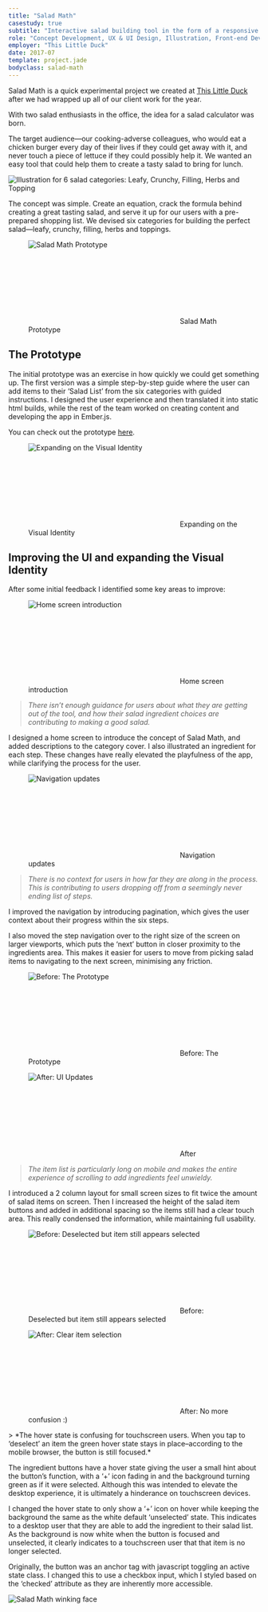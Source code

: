 ```yaml
---
title: "Salad Math"
casestudy: true
subtitle: "Interactive salad building tool in the form of a responsive Ember.js web app"
role: "Concept Development, UX & UI Design, Illustration, Front-end Development"
employer: "This Little Duck"
date: 2017-07
template: project.jade
bodyclass: salad-math
---
```


<p class="large">Salad Math is a quick experimental project we created at <a href="https://thislittleduck.com" target="_blank">This Little Duck</a> after we had wrapped up all of our client work for the year.</p>

With two salad enthusiasts in the office, the idea for a salad calculator was born.

The target audience—our cooking-adverse colleagues, who would eat a chicken burger every day of their lives if they could get away with it, and never touch a piece of lettuce if they could possibly help it. We wanted an easy tool that could help them to create a tasty salad to bring for lunch.

<picture>
  <source srcset="/images/projects/salad-math/salad-math--illustrations-01.jpg 1x, /images/projects/salad-math/salad-math--illustrations-01@2x.jpg 2x" >
  <img src="/images/projects/salad-math/salad-math--illustrations-01.jpg" alt="Illustration for 6 salad categories: Leafy, Crunchy, Filling, Herbs and Topping" class="case-study__img-full">
</picture>

The concept was simple. Create an equation, crack the formula behind creating a great tasting salad, and serve it up for our users with a pre-prepared shopping list. We devised six categories for building the perfect salad—leafy, crunchy, filling, herbs and toppings.

<figure class="case-study__img-inline">
  <picture>
    <source srcset="/images/projects/salad-math/salad-math--prototype.jpg 1x, /images/projects/salad-math/salad-math--prototype@2x.jpg 2x" >
    <img src="/images/projects/salad-math/salad-math--prototype.jpg" alt="Salad Math Prototype" class="device-desktop">
  </picture>
  <figcaption>
    <svg role="img" aria-labelledby="title" class="icon icon--arrow-right-bent">
      <title>Arrow right bent icon</title>
      <use xlink:href="#icon--arrow-right-bent"></use>
    </svg>
    Salad Math Prototype
  </figcaption>
</figure>

## The Prototype

The initial prototype was an exercise in how quickly we could get something up. The first version was a simple step-by-step guide where the user can add items to their ‘Salad List’ from the six categories with guided instructions. I designed the user experience and then translated it into static html builds, while the rest of the team worked on creating content and developing the app in Ember.js.

You can check out the prototype <a href="http://saladmath.com/" target="_blank">here</a>.

<figure class="case-study__img-full">
  <picture>
    <source srcset="/images/projects/salad-math/salad-math--design.jpg 1x, /images/projects/salad-math/salad-math--design@2x.jpg 2x" >
    <img src="/images/projects/salad-math/salad-math--design.jpg" alt="Expanding on the Visual Identity" class="device-desktop">
  </picture>
  <figcaption>
    <svg role="img" aria-labelledby="title" class="icon icon--arrow-right-bent">
      <title>Arrow right bent icon</title>
      <use xlink:href="#icon--arrow-right-bent"></use>
    </svg>
    Expanding on the Visual Identity
  </figcaption>
</figure>

## Improving the UI and expanding the Visual Identity

After some initial feedback I identified some key areas to improve:

<figure class="case-study__img-full">
  <picture>
    <source srcset="/images/projects/salad-math/salad-math--home.jpg 1x, /images/projects/salad-math/salad-math--home@2x.jpg 2x" >
    <img src="/images/projects/salad-math/salad-math--home.jpg" alt="Home screen introduction" class="device-desktop">
  </picture>
  <figcaption>
    <svg role="img" aria-labelledby="title" class="icon icon--arrow-right-bent">
      <title>Arrow right bent icon</title>
      <use xlink:href="#icon--arrow-right-bent"></use>
    </svg>
    Home screen introduction
  </figcaption>
</figure>
  
> *There isn’t enough guidance for users about what they are getting out of the tool, and how their salad ingredient choices are contributing to making a good salad.*

I designed a home screen to introduce the concept of Salad Math, and added descriptions to the category cover. I also illustrated an ingredient for each step. These changes have really elevated the playfulness of the app, while clarifying the process for the user.

<figure class="case-study__img-inline">
  <picture>
    <source srcset="/images/projects/salad-math/salad-math--navigation.jpg 1x, /images/projects/salad-math/salad-math--navigation@2x.jpg 2x" >
    <img src="/images/projects/salad-math/salad-math--navigation.jpg" alt="Navigation updates" class="device-desktop">
  </picture>
  <figcaption>
    <svg role="img" aria-labelledby="title" class="icon icon--arrow-right-bent">
      <title>Arrow right bent icon</title>
      <use xlink:href="#icon--arrow-right-bent"></use>
    </svg>
    Navigation updates
  </figcaption>
</figure>

> *There is no context for users in how far they are along in the process. This is contributing to users dropping off from a seemingly never ending list of steps.*

I improved the navigation by introducing pagination, which gives the user context about their progress within the six steps.

I also moved the step navigation over to the right size of the screen on larger viewports, which puts the ‘next’ button in closer proximity to the ingredients area. This makes it easier for users to move from picking salad items to navigating to the next screen, minimising any friction.

<div class="case-study__img-inline">
  <div class="grid grid--sm">
    <div class="grid__item grid__item--3">
      <figure>
        <div class="device-iphone">
          <picture>
            <source srcset="/images/projects/salad-math/salad-math--before.jpg 1x, /images/projects/salad-math/salad-math--before@2x.jpg 2x">
            <img src="/images/projects/salad-math/salad-math--before.jpg" alt="Before: The Prototype" class="img--full">
          </picture>
        </div>
        <figcaption>
          <svg role="img" aria-labelledby="title" class="icon icon--arrow-right-bent">
            <title>Arrow right bent icon</title>
            <use xlink:href="#icon--arrow-right-bent"></use>
          </svg>
          Before: The Prototype
        </figcaption>
      </figure>
    </div>
    <div class="grid__item grid__item--3">
      <figure>
        <div class="device-iphone">
          <picture>
            <source srcset="/images/projects/salad-math/salad-math--after.jpg 1x, /images/projects/salad-math/salad-math--after@2x.jpg 2x">
            <img src="/images/projects/salad-math/salad-math--after.jpg" alt="After: UI Updates" class="img--full">
          </picture>
        </div>
        <figcaption>
          <svg role="img" aria-labelledby="title" class="icon icon--arrow-right-bent">
            <title>Arrow right bent icon</title>
            <use xlink:href="#icon--arrow-right-bent"></use>
          </svg>
          After
        </figcaption>
      </figure>
    </div>
  </div>
</div>

> *The item list is particularly long on mobile and makes the entire experience of scrolling to add ingredients feel unwieldy.*

I introduced a 2 column layout for small screen sizes to fit twice the amount of salad items on screen. Then I increased the height of the salad item buttons and added in additional spacing so the items still had a clear touch area. This really condensed the information, while maintaining full usability.

<div class="case-study__img-inline">
  <div class="grid grid--sm">
    <div class="grid__item grid__item--3">
      <figure>
        <picture>
          <source srcset="/images/projects/salad-math/salad-math--hover-before.jpg 1x, /images/projects/salad-math/salad-math--hover-before@2x.jpg 2x">
          <img src="/images/projects/salad-math/salad-math--hover-before.jpg" alt="Before: Deselected but item still appears selected" class="img--full border">
        </picture>
        <figcaption>
          <svg role="img" aria-labelledby="title" class="icon icon--arrow-right-bent">
            <title>Arrow right bent icon</title>
            <use xlink:href="#icon--arrow-right-bent"></use>
          </svg>
          Before: Deselected but item still appears selected
        </figcaption>
      </figure>
    </div>
    <div class="grid__item grid__item--3">
      <figure>
        <picture>
          <source srcset="/images/projects/salad-math/salad-math--hover-after.jpg 1x, /images/projects/salad-math/salad-math--hover-after@2x.jpg 2x">
          <img src="/images/projects/salad-math/salad-math--hover-after.jpg" alt="After: Clear item selection" class="img--full border">
        </picture>
        <figcaption>
          <svg role="img" aria-labelledby="title" class="icon icon--arrow-right-bent">
            <title>Arrow right bent icon</title>
            <use xlink:href="#icon--arrow-right-bent"></use>
          </svg>
          After: No more confusion :)
        </figcaption>
      </figure>
    </div>
  </div>
</div>
> *The hover state is confusing for touchscreen users. When you tap to ‘deselect’ an item the green hover state stays in place–according to the mobile browser, the button is still focused.*

The ingredient buttons have a hover state giving the user a small hint about the button’s function, with a ‘+’ icon fading in and the background turning green as if it were selected. Although this was intended to elevate the desktop experience, it is ultimately a hinderance on touchscreen devices.

I changed the hover state to only show a ‘+’ icon on hover while keeping the background the same as the white default ‘unselected’ state. This indicates to a desktop user that they are able to add the ingredient to their salad list. As the background is now white when the button is focused and unselected, it clearly indicates to a touchscreen user that that item is no longer selected.

Originally, the button was an anchor tag with javascript toggling an active state class. I changed this to use a checkbox input, which I styled based on the ‘checked’ attribute as they are inherently more accessible.

<picture>
  <source srcset="/images/projects/salad-math/salad-math--salad-face.jpg 1x, /images/projects/salad-math/salad-math--salad-face@2x.jpg 2x" >
  <img src="/images/projects/salad-math/salad-math--salad-face.jpg" alt="Salad Math winking face" class="case-study__img-inline">
</picture>